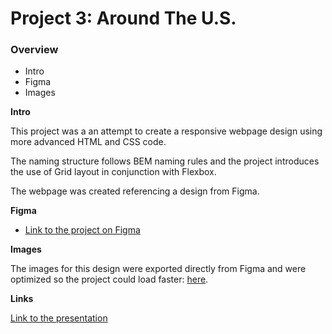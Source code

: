 # Project 3: Around The U.S.

### Overview

- Intro
- Figma
- Images

**Intro**

This project was a an attempt to create a responsive webpage design using more advanced HTML and CSS code.

The naming structure follows BEM naming rules and the project introduces the use of Grid layout in conjunction with Flexbox.

The webpage was created referencing a design from Figma.

**Figma**

- [Link to the project on Figma](https://www.figma.com/file/ii4xxsJ0ghevUOcssTlHZv/Sprint-3%3A-Around-the-US?node-id=0%3A1)

**Images**

The images for this design were exported directly from Figma and were optimized so the project could load faster: [here](https://tinypng.com/).

**Links**

[Link to the presentation](https://drive.google.com/file/d/1e3-6AvMVg2PrrDzXGy83oOh1aUIS80zg/view?usp=sharing)
